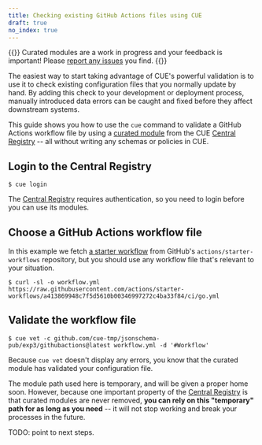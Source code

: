 ```yaml
---
title: Checking existing GitHub Actions files using CUE
draft: true
no_index: true
---
```


{{<info>}}
Curated modules are a work in progress and your feedback is important!
Please [report any issues]({{<report-issue-url>}}) you find.
{{</info>}}

The easiest way to start taking advantage of CUE's powerful validation is to
use it to check existing configuration files that you normally update by hand.
By adding this check to your development or deployment process, manually
introduced data errors can be caught and fixed before they affect downstream
systems.

This guide shows you how to use the `cue` command to validate a GitHub Actions
workflow file by using a
[curated module]({{<relref"docs/draft/cldd/curated-modules-faq">}}) from the
CUE [Central Registry](https://registry.cue.works) -- all without writing any
schemas or policies in CUE.

## Login to the Central Registry

```text { title="TERMINAL" type="terminal" codeToCopy="Y3VlIGxvZ2lu" }
$ cue login
```
The
[Central Registry](https://registry.cue.works)
requires authentication, so you need to login before you can use its modules.

## Choose a GitHub Actions workflow file

In this example we fetch
[a starter workflow](https://github.com/actions/starter-workflows/blob/main/ci/go.yml)
from GitHub's `actions/starter-workflows` repository, but you should use any
workflow file that's relevant to your situation.

```text { title="TERMINAL" type="terminal" codeToCopy="Y3VybCAtc2wgLW8gd29ya2Zsb3cueW1sIGh0dHBzOi8vcmF3LmdpdGh1YnVzZXJjb250ZW50LmNvbS9hY3Rpb25zL3N0YXJ0ZXItd29ya2Zsb3dzL2E0MTM4Njk5NDhjN2Y1ZDU2MTBiMDAzNDY5OTcyNzJjNGJhMzNmODQvY2kvZ28ueW1s" }
$ curl -sl -o workflow.yml https://raw.githubusercontent.com/actions/starter-workflows/a413869948c7f5d5610b00346997272c4ba33f84/ci/go.yml
```
## Validate the workflow file

```text { title="TERMINAL" type="terminal" codeToCopy="Y3VlIHZldCAtYyBnaXRodWIuY29tL2N1ZS10bXAvanNvbnNjaGVtYS1wdWIvZXhwMy9naXRodWJhY3Rpb25zQGxhdGVzdCB3b3JrZmxvdy55bWwgLWQgJyNXb3JrZmxvdyc=" }
$ cue vet -c github.com/cue-tmp/jsonschema-pub/exp3/githubactions@latest workflow.yml -d '#Workflow'
```

Because `cue vet` doesn't display any errors,
you know that the curated module has validated your configuration file.

The module path used here is temporary, and will be given a proper home soon.
However, because one important property of the
[Central Registry](https://registry.cue.works) is that curated modules are
never removed, **you can rely on this "temporary" path for as long as you
need** -- it will not stop working and break your processes in the future.

TODO: point to next steps.
